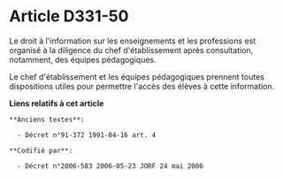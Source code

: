 # Article D331-50

Le droit à l'information sur les enseignements et les professions est organisé à la diligence du chef d'établissement après
consultation, notamment, des équipes pédagogiques.

Le chef d'établissement et les équipes pédagogiques prennent toutes dispositions utiles pour permettre l'accès des élèves à
cette information.

**Liens relatifs à cet article**

	**Anciens textes**:

	  - Décret n°91-372 1991-04-16 art. 4

	**Codifié par**:

	  - Décret n°2006-583 2006-05-23 JORF 24 mai 2006
